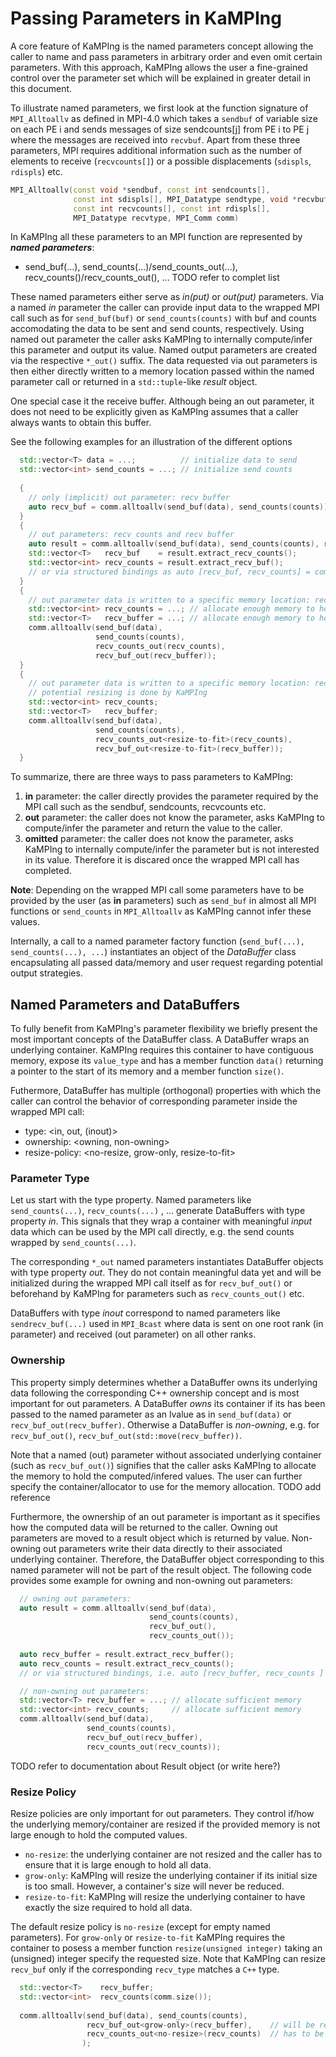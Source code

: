 # Passing Parameters in KaMPIng

A core feature of KaMPIng is the named parameters concept allowing the caller to name and pass parameters in arbitrary order and even omit certain parameters.
With this approach, KaMPIng allows the user a fine-grained control over the parameter set which will be explained in greater detail in this document.


To illustrate named parameters, we first look at the function signature of `MPI_Alltoallv` as defined in MPI-4.0 which takes a `sendbuf` of variable
size on each PE i and sends messages of size sendcounts[j] from PE i to PE j where the messages are received into `recvbuf`.
Apart from these three parameters, MPI requires additional information such as the number of elements to receive (`recvcounts[]`) or a possible displacements (`sdispls`, `rdispls`) etc.
```cpp
MPI_Alltoallv(const void *sendbuf, const int sendcounts[],
              const int sdispls[], MPI_Datatype sendtype, void *recvbuf,
              const int recvcounts[], const int rdispls[],
              MPI_Datatype recvtype, MPI_Comm comm)
```

In KaMPIng all these parameters to an MPI function are represented by ***named parameters***:
- send_buf(...), send_counts(...)/send_counts_out(...), recv_counts()/recv_counts_out(), ... TODO refer to complet list

These named parameters either serve as *in(put)* or *out(put)* parameters.
Via a named *in* parameter the caller can provide input data to the wrapped MPI call such as for `send_buf(buf)` or `send_counts(counts)` with buf and counts accomodating the data to be sent and send counts, respectively.
Using named out parameter the caller asks KaMPIng to internally compute/infer this parameter and output its value. Named output parameters are created via the respective `*_out()` suffix.
The data requested via out parameters is then either directly written to a memory location passed within the named parameter call or returned in a `std::tuple`-like *result* object.

One special case it the receive buffer. Although being an out parameter, it does not need to be explicitly given as KaMPIng assumes that a caller always wants to obtain this buffer.

See the following examples for an illustration of the different options

```cpp
  std::vector<T> data = ...;          // initialize data to send
  std::vector<int> send_counts = ...; // initialize send counts
  
  {
    // only (implicit) out parameter: recv buffer
    auto recv_buf = comm.alltoallv(send_buf(data), send_counts(counts));
  }
  {
    // out parameters: recv counts and recv buffer
    auto result = comm.alltoallv(send_buf(data), send_counts(counts), recv_counts_out());
    std::vector<T>   recv_buf    = result.extract_recv_counts();
    std::vector<int> recv_counts = result.extract_recv_buf();
    // or via structured bindings as auto [recv_buf, recv_counts] = comm.alltoallv(...);
  }
  {
    // out parameter data is written to a specific memory location: recv counts and recv buffer
    std::vector<int> recv_counts = ...; // allocate enough memory to hold recv counts
    std::vector<T>   recv_buffer = ...; // allocate enough memory to hold recv elements
    comm.alltoallv(send_buf(data),
                   send_counts(counts),
                   recv_counts_out(recv_counts),
                   recv_buf_out(recv_buffer));
  }
  {
    // out parameter data is written to a specific memory location: recv counts and recv buffer
    // potential resizing is done by KaMPIng
    std::vector<int> recv_counts;
    std::vector<T>   recv_buffer;
    comm.alltoallv(send_buf(data),
                   send_counts(counts),
                   recv_counts_out<resize-to-fit>(recv_counts),
                   recv_buf_out<resize-to-fit>(recv_buffer));
  }
```

To summarize, there are three ways to pass parameters to KaMPIng:
1. **in** parameter: the caller directly provides the parameter required by the MPI call such as the sendbuf, sendcounts, recvcounts etc.
2. **out** parameter: the caller does not know the parameter, asks KaMPIng to compute/infer the parameter and return the value to the caller.
3. **omitted** parameter: the caller does not know the parameter, asks KaMPIng to internally compute/infer the parameter but is not interested in its value. Therefore it is discared once the wrapped MPI call has completed.

**Note**: Depending on the wrapped MPI call some parameters have to be provided by the user (as **in** parameters) such as `send_buf` in almost all MPI functions or `send_counts` in `MPI_Alltoallv` as KaMPIng cannot infer these values.


Internally, a call to a named parameter factory function (`send_buf(...), send_counts(...), ...`) instantiates an object of the *DataBuffer* class encapsulating
all passed data/memory and user request regarding potential output strategies.

## Named Parameters and DataBuffers
To fully benefit from KaMPIng's parameter flexibility we briefly present the most important concepts of the DataBuffer class.
A DataBuffer wraps an underlying container. KaMPIng requires this container to have contiguous memory, expose its `value_type` and has a member function `data()` returning a pointer to the start of its memory and a member function `size()`.

Futhermore, DataBuffer has multiple (orthogonal) properties with which the caller can control the behavior of corresponding parameter inside the wrapped MPI call:
- type: <in, out, (inout)>
- ownership: <owning, non-owning>
- resize-policy: <no-resize, grow-only, resize-to-fit>

### Parameter Type

Let us start with the type property. Named parameters like `send_counts(...)`, `recv_counts(...)` , ... generate DataBuffers with type property *in*.
This signals that they wrap a container with meaningful *input* data which can be used by the MPI call directly, e.g. the send counts wrapped by `send_counts(...)`.

The corresponding `*_out` named parameters instantiates DataBuffer objects with type property *out*.
They do not contain meaningful data yet and will be initialized during the wrapped MPI call itself as for `recv_buf_out()` or beforehand by KaMPIng for parameters such as `recv_counts_out()` etc.

DataBuffers with type *inout* correspond to named parameters like `sendrecv_buf(...)` used in `MPI_Bcast` where data is sent on one root rank (in parameter) and received (out parameter) on all other ranks.

### Ownership
This property simply determines whether a DataBuffer owns its underlying data following the corresponding C++ ownership concept and is most important for out parameters.
A DataBuffer *owns* its container if its has been passed to the named parameter as an lvalue as in `send_buf(data)` or `recv_buf_out(recv_buffer)`.
Otherwise a DataBuffer is *non-owning*, e.g. for `recv_buf_out()`, `recv_buf_out(std::move(recv_buffer))`.

Note that a named (out) parameter without associated underlying container (such as `recv_buf_out()`) signifies that the caller asks KaMPIng to allocate the memory to hold the computed/infered values.
The user can further specify the container/allocator to use for the memory allocation. TODO add reference

Furthermore, the ownership of an out parameter is important as it specifies how the computed data will be returned to the caller.
Owning out parameters are moved to a result object which is returned by value.
Non-owning out parameters write their data directly to their associated underlying container.
Therefore, the DataBuffer object corresponding to this named parameter will not be part of the result object.
The following code provides some example for owning and non-owning out parameters:

```cpp
  // owning out parameters:
  auto result = comm.alltoallv(send_buf(data),
                               send_counts(counts),
                               recv_buf_out(),
                               recv_counts_out());
                               
  auto recv_buffer = result.extract_recv_buffer();
  auto recv_counts = result.extract_recv_counts();
  // or via structured bindings, i.e. auto [recv_buffer, recv_counts ] = comm.alltoallv(...);

  // non-owning out parameters:
  std::vector<T> recv_buffer = ...; // allocate sufficient memory
  std::vector<int> recv_counts;     // allocate sufficient memory
  comm.alltoallv(send_buf(data),
                 send_counts(counts),
                 recv_buf_out(recv_buffer),
                 recv_counts_out(recv_counts));
```

TODO refer to documentation about Result object (or write here?)

### Resize Policy
Resize policies are only important for out parameters. They control if/how the underlying memory/container are resized if the provided memory is not large enough to hold the computed values.
- `no-resize`: the underlying container are not resized and the caller has to ensure that it is large enough to hold all data.
- `grow-only`: KaMPIng will resize the underlying container if its initial size is too small. However, a container's size will never be reduced.
- `resize-to-fit`: KaMPIng will resize the underlying container to have exactly the size required to hold all data.

The default resize policy is `no-resize` (except for empty named parameters).
For `grow-only` or `resize-to-fit` KaMPIng requires the container to posess a member function `resize(unsigned integer)` taking an (unsigned) integer specify the requested size.
Note that KaMPIng can resize `recv_buf` only if the corresponding `recv_type` matches a `C++` type.

```cpp
  std::vector<T>    recv_buffer;                
  std::vector<int>  recv_counts(comm.size());   
  
  comm.alltoallv(send_buf(data), send_counts(counts),
                 recv_buf_out<grow-only>(recv_buffer),    // will be resized by KaMPIng
                 recv_counts_out<no-resize>(recv_counts)  // has to be large enough to hold all recv counts
                );
```


